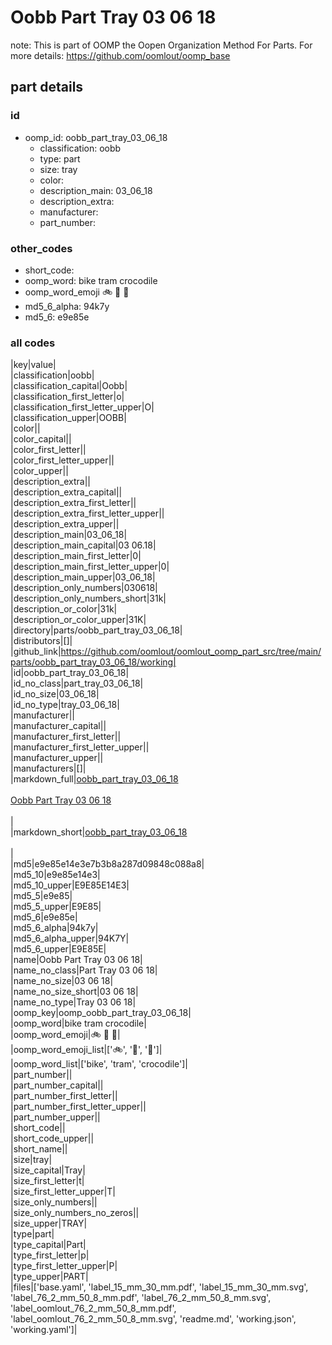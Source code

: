 # Oobb Part Tray 03 06 18  

note: This is part of OOMP the Oopen Organization Method For Parts. For more details: https://github.com/oomlout/oomp_base

##  part details





### id
* oomp_id: oobb_part_tray_03_06_18
  * classification: oobb
  * type: part
  * size: tray
  * color: 
  * description_main: 03_06_18
  * description_extra: 
  * manufacturer: 
  * part_number: 

### other_codes
* short_code: 
* oomp_word: bike tram crocodile
* oomp_word_emoji :bike: :tram: :crocodile:
* md5_6_alpha: 94k7y
* md5_6: e9e85e

### all codes 
|key|value|  
|classification|oobb|  
|classification_capital|Oobb|  
|classification_first_letter|o|  
|classification_first_letter_upper|O|  
|classification_upper|OOBB|  
|color||  
|color_capital||  
|color_first_letter||  
|color_first_letter_upper||  
|color_upper||  
|description_extra||  
|description_extra_capital||  
|description_extra_first_letter||  
|description_extra_first_letter_upper||  
|description_extra_upper||  
|description_main|03_06_18|  
|description_main_capital|03 06.18|  
|description_main_first_letter|0|  
|description_main_first_letter_upper|0|  
|description_main_upper|03_06_18|  
|description_only_numbers|030618|  
|description_only_numbers_short|31k|  
|description_or_color|31k|  
|description_or_color_upper|31K|  
|directory|parts/oobb_part_tray_03_06_18|  
|distributors|[]|  
|github_link|https://github.com/oomlout/oomlout_oomp_part_src/tree/main/parts/oobb_part_tray_03_06_18/working|  
|id|oobb_part_tray_03_06_18|  
|id_no_class|part_tray_03_06_18|  
|id_no_size|03_06_18|  
|id_no_type|tray_03_06_18|  
|manufacturer||  
|manufacturer_capital||  
|manufacturer_first_letter||  
|manufacturer_first_letter_upper||  
|manufacturer_upper||  
|manufacturers|[]|  
|markdown_full|[oobb_part_tray_03_06_18](https://github.com/oomlout/oomlout_oomp_part_src/tree/main/parts/oobb_part_tray_03_06_18/working)<br>[](https://github.com/oomlout/oomlout_oomp_part_src/tree/main/parts/oobb_part_tray_03_06_18/working)<br>[Oobb Part Tray 03 06 18](https://github.com/oomlout/oomlout_oomp_part_src/tree/main/parts/oobb_part_tray_03_06_18/working)<br><br>|  
|markdown_short|[oobb_part_tray_03_06_18](https://github.com/oomlout/oomlout_oomp_part_src/tree/main/parts/oobb_part_tray_03_06_18/working)<br><br>|  
|md5|e9e85e14e3e7b3b8a287d09848c088a8|  
|md5_10|e9e85e14e3|  
|md5_10_upper|E9E85E14E3|  
|md5_5|e9e85|  
|md5_5_upper|E9E85|  
|md5_6|e9e85e|  
|md5_6_alpha|94k7y|  
|md5_6_alpha_upper|94K7Y|  
|md5_6_upper|E9E85E|  
|name|Oobb Part Tray 03 06 18|  
|name_no_class|Part Tray 03 06 18|  
|name_no_size|03 06 18|  
|name_no_size_short|03 06 18|  
|name_no_type|Tray 03 06 18|  
|oomp_key|oomp_oobb_part_tray_03_06_18|  
|oomp_word|bike tram crocodile|  
|oomp_word_emoji|:bike: :tram: :crocodile:|  
|oomp_word_emoji_list|[':bike:', ':tram:', ':crocodile:']|  
|oomp_word_list|['bike', 'tram', 'crocodile']|  
|part_number||  
|part_number_capital||  
|part_number_first_letter||  
|part_number_first_letter_upper||  
|part_number_upper||  
|short_code||  
|short_code_upper||  
|short_name||  
|size|tray|  
|size_capital|Tray|  
|size_first_letter|t|  
|size_first_letter_upper|T|  
|size_only_numbers||  
|size_only_numbers_no_zeros||  
|size_upper|TRAY|  
|type|part|  
|type_capital|Part|  
|type_first_letter|p|  
|type_first_letter_upper|P|  
|type_upper|PART|  
|files|['base.yaml', 'label_15_mm_30_mm.pdf', 'label_15_mm_30_mm.svg', 'label_76_2_mm_50_8_mm.pdf', 'label_76_2_mm_50_8_mm.svg', 'label_oomlout_76_2_mm_50_8_mm.pdf', 'label_oomlout_76_2_mm_50_8_mm.svg', 'readme.md', 'working.json', 'working.yaml']|  
